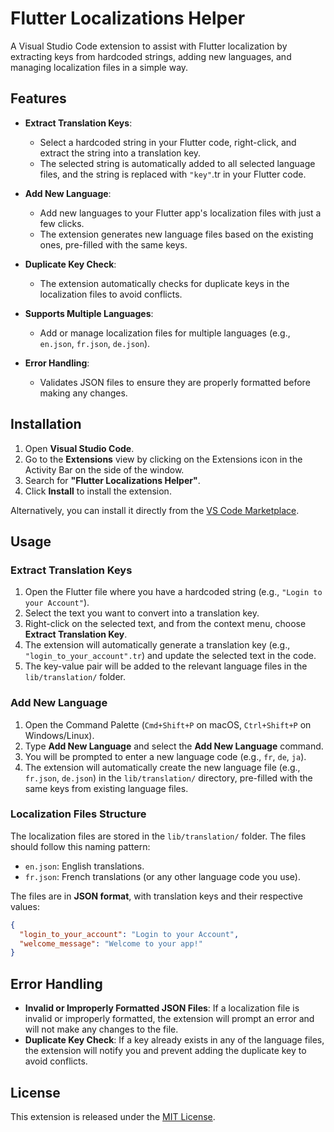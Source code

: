 # Flutter Localizations Helper

A Visual Studio Code extension to assist with Flutter localization by extracting keys from hardcoded strings, adding new languages, and managing localization files in a simple way.

## Features

- **Extract Translation Keys**:

  - Select a hardcoded string in your Flutter code, right-click, and extract the string into a translation key.
  - The selected string is automatically added to all selected language files, and the string is replaced with `"key"`.tr in your Flutter code.
- **Add New Language**:

  - Add new languages to your Flutter app's localization files with just a few clicks.
  - The extension generates new language files based on the existing ones, pre-filled with the same keys.
- **Duplicate Key Check**:

  - The extension automatically checks for duplicate keys in the localization files to avoid conflicts.
- **Supports Multiple Languages**:

  - Add or manage localization files for multiple languages (e.g., `en.json`, `fr.json`, `de.json`).
- **Error Handling**:

  - Validates JSON files to ensure they are properly formatted before making any changes.

## Installation

1. Open **Visual Studio Code**.
2. Go to the **Extensions** view by clicking on the Extensions icon in the Activity Bar on the side of the window.
3. Search for **"Flutter Localizations Helper"**.
4. Click **Install** to install the extension.

Alternatively, you can install it directly from the [VS Code Marketplace](https://marketplace.visualstudio.com/).

## Usage

### Extract Translation Keys

1. Open the Flutter file where you have a hardcoded string (e.g., `"Login to your Account"`).
2. Select the text you want to convert into a translation key.
3. Right-click on the selected text, and from the context menu, choose **Extract Translation Key**.
4. The extension will automatically generate a translation key (e.g., `"login_to_your_account".tr`) and update the selected text in the code.
5. The key-value pair will be added to the relevant language files in the `lib/translation/` folder.

### Add New Language

1. Open the Command Palette (`Cmd+Shift+P` on macOS, `Ctrl+Shift+P` on Windows/Linux).
2. Type **Add New Language** and select the **Add New Language** command.
3. You will be prompted to enter a new language code (e.g., `fr`, `de`, `ja`).
4. The extension will automatically create the new language file (e.g., `fr.json`, `de.json`) in the `lib/translation/` directory, pre-filled with the same keys from existing language files.

### Localization Files Structure

The localization files are stored in the `lib/translation/` folder. The files should follow this naming pattern:

- `en.json`: English translations.
- `fr.json`: French translations (or any other language code you use).

The files are in **JSON format**, with translation keys and their respective values:

```json
{
  "login_to_your_account": "Login to your Account",
  "welcome_message": "Welcome to your app!"
}
```

## Error Handling

- **Invalid or Improperly Formatted JSON Files**: If a localization file is invalid or improperly formatted, the extension will prompt an error and will not make any changes to the file.
- **Duplicate Key Check**: If a key already exists in any of the language files, the extension will notify you and prevent adding the duplicate key to avoid conflicts.


## License

This extension is released under the [MIT License]().
